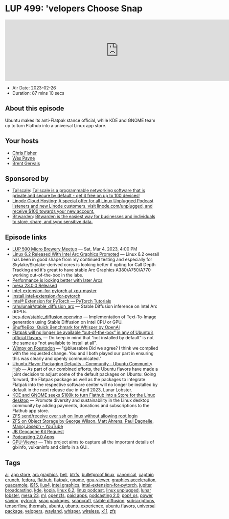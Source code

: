 # LUP 499: 'velopers Choose Snap

<iframe src="https://player.fireside.fm/v2/RUkczH-V+B0UyTiQ1?theme=dark" width="740" height="200" frameborder="0" scrolling="no"></iframe>

* Air Date: 2023-02-26
* Duration: 87 mins 10 secs

## About this episode

Ubuntu makes its anti-Flatpak stance official, while KDE and GNOME team up to turn Flathub into a universal Linux app store.

## Your hosts
* [Chris Fisher](https://linuxunplugged.com/hosts/chrislas)
* [Wes Payne](https://linuxunplugged.com/hosts/wes)
* [Brent Gervais](https://linuxunplugged.com/hosts/brent)

## Sponsored by

  * [Tailscale](http://tailscale.com/linuxunplugged): [Tailscale is a programmable networking software that is private and secure by default - get it free on up to 100 devices!](http://tailscale.com/linuxunplugged)
  * [Linode Cloud Hosting](https://linode.com/unplugged): [A special offer for all Linux Unplugged Podcast listeners and new Linode customers, visit linode.com/unplugged, and receive $100 towards your new account. ](https://linode.com/unplugged)
  * [Bitwarden](https://bitwarden.com/linux): [Bitwarden is the easiest way for businesses and individuals to store, share, and sync sensitive data.](https://bitwarden.com/linux)



## Episode links

  * [LUP 500 Micro Brewery Meetup](https://www.meetup.com/jupiterbroadcasting/events/291582264/ "LUP 500 Micro Brewery Meetup") — Sat, Mar 4, 2023, 4:00 PM
  * [Linux 6.2 Released With Intel Arc Graphics Promoted](https://www.phoronix.com/news/Linux-6.2-Released "Linux 6.2 Released With Intel Arc Graphics Promoted") — Linux 6.2 overall has been in good shape from my continued testing and especially for Skylake/Skylake-derived cores is looking better if opting for Call Depth Tracking and it's great to have stable Arc Graphics A380/A750/A770 working out-of-the-box in the labs.
  * [Performance is looking better with later Arcs](https://www.phoronix.com/review/intel-arc-nov "Performance is looking better with later Arcs")
  * [mesa 23.0.0 Released](https://lists.freedesktop.org/archives/mesa-dev/2023-February/225930.html "mesa 23.0.0 Released")
  * [intel-extension-for-pytorch at xpu-master](https://github.com/intel/intel-extension-for-pytorch/tree/xpu-master "intel-extension-for-pytorch at xpu-master")
  * [Install intel-extension-for-pytorch](https://intel.github.io/intel-extension-for-pytorch/xpu/latest/tutorials/installation.html "Install intel-extension-for-pytorch")
  * [Intel® Extension for PyTorch — PyTorch Tutorials](https://pytorch.org/tutorials/recipes/recipes/intel_extension_for_pytorch.html "Intel® Extension for PyTorch — PyTorch Tutorials")
  * [rahulunair/stable_diffusion_arc](https://github.com/rahulunair/stable_diffusion_arc "rahulunair/stable_diffusion_arc") — Stable Diffusion inference on Intel Arc dGPUs
  * [bes-dev/stable_diffusion.openvino](https://github.com/bes-dev/stable_diffusion.openvino "bes-dev/stable_diffusion.openvino") — Implementation of Text-To-Image generation using Stable Diffusion on Intel CPU or GPU.
  * [ShuffleBox: Quick Benchmark for Whisper by OpenAI](https://gist.github.com/ShuffleBox/376d706b0abd378e23b5d17373de86a7 "ShuffleBox: Quick Benchmark for Whisper by OpenAI")
  * [Flatpak will no longer be available “out-of-the-box” in any of Ubuntu’s official flavors.](https://www.omgubuntu.co.uk/2023/02/ubuntu-flavors-no-flatpak "Flatpak will no longer be available “out-of-the-box” in any of Ubuntu’s official flavors.") — Do keep in mind that “not installed by default” is not the same as “not available to install at all”.
  * [Wimpy on Fosstodon](https://fosstodon.org/@wimpy/109908489437633387 "Wimpy on Fosstodon") — "@bluesabre Did we agree? I think we complied with the requested change. You and I both played our part in ensuring this was clearly and openly communicated."
  * [Ubuntu Flavor Packaging Defaults - Community - Ubuntu Community Hub](https://discourse.ubuntu.com/t/ubuntu-flavor-packaging-defaults/34061 "Ubuntu Flavor Packaging Defaults - Community - Ubuntu Community Hub") — As part of our combined efforts, the Ubuntu flavors have made a joint decision to adjust some of the default packages on Ubuntu: Going forward, the Flatpak package as well as the packages to integrate Flatpak into the respective software center will no longer be installed by default in the next release due in April 2023, Lunar Lobster.
  * [KDE and GNOME seeks $100k to turn Flathub into a Store for the Linux desktop](https://github.com/PlaintextGroup/oss-virtual-incubator/blob/main/proposals/flathub-linux-app-store.md "KDE and GNOME seeks $100k to turn Flathub into a Store for the Linux desktop") — Promote diversity and sustainability in the Linux desktop community by adding payments, donations and subscriptions to the Flathub app store.
  * [ZFS send/receive over ssh on linux without allowing root login](https://superuser.com/a/1483245 "ZFS send/receive over ssh on linux without allowing root login")
  * [ZFS on Object Storage by George Wilson, Matt Ahrens, Paul Dagnelie, Manoj Joseph - YouTube](https://www.youtube.com/watch?v=opW9KhjOQ3Q "ZFS on Object Storage by George Wilson, Matt Ahrens, Paul Dagnelie, Manoj Joseph - YouTube")
  * [JB Geocache Kit Request](https://github.com/JupiterBroadcasting/jupiterbroadcasting.com/discussions/518 "JB Geocache Kit Request")
  * [Podcasting 2.0 Apps](https://podcastindex.org/apps?appTypes=app&elements=Value "Podcasting 2.0 Apps")
  * [GPU-Viewer](https://beta.flathub.org/apps/io.github.arunsivaramanneo.GPUViewer "GPU-Viewer") — This project aims to capture all the important details of glxinfo, vulkaninfo and clinfo in a GUI.



## Tags

[ai](https://linuxunplugged.com/tags/ai), [app store](https://linuxunplugged.com/tags/app%20store), [arc graphics](https://linuxunplugged.com/tags/arc%20graphics), [bell](https://linuxunplugged.com/tags/bell), [btrfs](https://linuxunplugged.com/tags/btrfs), [bulletproof linux](https://linuxunplugged.com/tags/bulletproof%20linux), [canonical](https://linuxunplugged.com/tags/canonical), [captain crunch](https://linuxunplugged.com/tags/captain%20crunch), [fedora](https://linuxunplugged.com/tags/fedora), [flathub](https://linuxunplugged.com/tags/flathub), [flatpak](https://linuxunplugged.com/tags/flatpak), [gnome](https://linuxunplugged.com/tags/gnome), [gpu-viewer](https://linuxunplugged.com/tags/gpu-viewer), [graphics acceleration](https://linuxunplugged.com/tags/graphics%20acceleration), [guacamole](https://linuxunplugged.com/tags/guacamole), [i915](https://linuxunplugged.com/tags/i915), [ilus4](https://linuxunplugged.com/tags/ilus4), [intel graphics](https://linuxunplugged.com/tags/intel%20graphics), [intel-extension-for-pytorch](https://linuxunplugged.com/tags/intel-extension-for-pytorch), [jupiter broadcasting](https://linuxunplugged.com/tags/jupiter%20broadcasting), [kde](https://linuxunplugged.com/tags/kde), [kopia](https://linuxunplugged.com/tags/kopia), [linux 6.2](https://linuxunplugged.com/tags/linux%206.2), [linux podcast](https://linuxunplugged.com/tags/linux%20podcast), [linux unplugged](https://linuxunplugged.com/tags/linux%20unplugged), [lunar lobster](https://linuxunplugged.com/tags/lunar%20lobster), [mesa 23](https://linuxunplugged.com/tags/mesa%2023), [ml](https://linuxunplugged.com/tags/ml), [openzfs](https://linuxunplugged.com/tags/openzfs), [paid apps](https://linuxunplugged.com/tags/paid%20apps), [podcasting 2.0](https://linuxunplugged.com/tags/podcasting%202.0), [pop!_os](https://linuxunplugged.com/tags/pop!_os), [power saving](https://linuxunplugged.com/tags/power%20saving), [pytorch](https://linuxunplugged.com/tags/pytorch), [snap packages](https://linuxunplugged.com/tags/snap%20packages), [snapcraft](https://linuxunplugged.com/tags/snapcraft), [stable diffusion](https://linuxunplugged.com/tags/stable%20diffusion), [subscriptions](https://linuxunplugged.com/tags/subscriptions), [tensorflow](https://linuxunplugged.com/tags/tensorflow), [thermals](https://linuxunplugged.com/tags/thermals), [ubuntu](https://linuxunplugged.com/tags/ubuntu), [ubuntu experience](https://linuxunplugged.com/tags/ubuntu%20experience), [ubuntu flavors](https://linuxunplugged.com/tags/ubuntu%20flavors), [universal package](https://linuxunplugged.com/tags/universal%20package), [velopers](https://linuxunplugged.com/tags/velopers), [wayland](https://linuxunplugged.com/tags/wayland), [whisper](https://linuxunplugged.com/tags/whisper), [wireless](https://linuxunplugged.com/tags/wireless), [x11](https://linuxunplugged.com/tags/x11), [zfs](https://linuxunplugged.com/tags/zfs)